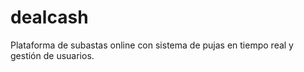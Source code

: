 # dealcash
Plataforma de subastas online con sistema de pujas en tiempo real y gestión de usuarios.
